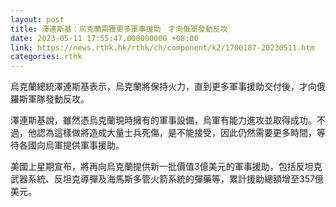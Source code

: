 ```yaml
---
layout: post
title: 澤連斯基：烏克蘭需獲更多軍事援助　才向俄軍發動反攻
date: 2023-05-11 17:55:47.000000000 +08:00
link: https://news.rthk.hk/rthk/ch/component/k2/1700187-20230511.htm
categories: rthk
---
```


烏克蘭總統澤連斯基表示，烏克蘭將保持火力，直到更多軍事援助交付後，才向俄羅斯軍隊發動反攻。

澤連斯基說，雖然憑烏克蘭現時擁有的軍事設備，烏軍有能力進攻並取得成功。不過，他認為這樣做將造成大量士兵死傷，是不能接受，因此仍然需要更多時間，等待各國向烏軍提供軍事援助。

美國上星期宣布，將再向烏克蘭提供新一批價值3億美元的軍事援助，包括反坦克武器系統、反坦克導彈及海馬斯多管火箭系統的彈藥等，累計援助總額增至357億美元。
